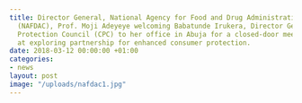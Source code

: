 ```yaml
---
title: Director General, National Agency for Food and Drug Administration and Control
  (NAFDAC), Prof. Moji Adeyeye welcoming Babatunde Irukera, Director General, Consumer
  Protection Council (CPC) to her office in Abuja for a closed-door meeting, aimed
  at exploring partnership for enhanced consumer protection.​
date: 2018-03-12 00:00:00 +01:00
categories:
- news
layout: post
image: "/uploads/nafdac1.jpg"
---
```


